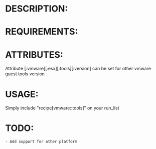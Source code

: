 # DESCRIPTION:

# REQUIREMENTS:

# ATTRIBUTES:
  Attribute [:vmware][:esx][:tools][:version] can be set for other vmware guest tools version


# USAGE:
  Simply include "recipe[vmware::tools]" on your run_list

# TODO:
    - Add support for other platform
